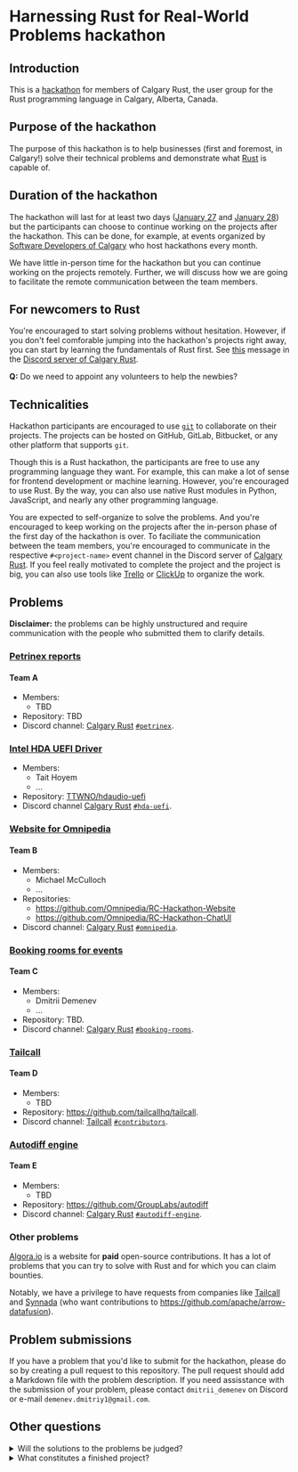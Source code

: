 # Harnessing Rust for Real-World Problems hackathon

## Introduction

This is a [hackathon](https://www.brightidea.com/guide/hackathon/what-is-a-hackathon/) for members of Calgary Rust, the user group for the Rust programming language in Calgary, Alberta, Canada.

## Purpose of the hackathon

The purpose of this hackathon is to help businesses (first and foremost, in Calgary!) solve their technical problems and demonstrate what [Rust](https://www.youtube.com/watch?v=5C_HPTJg5ek) is capable of.

## Duration of the hackathon

The hackathon will last for at least two days ([January 27](https://www.meetup.com/calgary-rust/events/298452155/) and [January 28](https://www.meetup.com/calgary-rust/events/298452254/)) but the participants can choose to continue working on the projects after the hackathon. This can be done, for example, at events organized by [Software Developers of Calgary](https://www.meetup.com/software-developers-of-calgary/) who host hackathons every month.

We have little in-person time for the hackathon but you can continue working on the projects remotely. Further, we will discuss how we are going to facilitate the remote communication between the team members.

## For newcomers to Rust

You're encouraged to start solving problems without hesitation. However, if you don't feel comforable jumping into the hackathon's projects right away, you can start by learning the fundamentals of Rust first. See [this](https://discord.com/channels/1090234243566817352/1164384007962755112/1164388726701555854) message in the [Discord server of Calgary Rust].

**Q:** Do we need to appoint any volunteers to help the newbies?

## Technicalities

Hackathon participants are encouraged to use [`git`](https://git-scm.com/) to collaborate on their projects. The projects can be hosted on GitHub, GitLab, Bitbucket, or any other platform that supports `git`.

Though this is a Rust hackathon, the participants are free to use any programming language they want. For example, this can make a lot of sense for frontend development or machine learning. However, you're encouraged to use Rust. By the way, you can also use native Rust modules in Python, JavaScript, and nearly any other programming language.

You are expected to self-organize to solve the problems. And you're encouraged to keep working on the projects after the in-person phase of the first day of the hackathon is over. To faciliate the communication between the team members, you're encouraged to communicate in the respective `#<project-name>` event channel in the Discord server of [Calgary Rust]. If you feel really motivated to complete the project and the project is big, you can also use tools like [Trello](https://trello.com/) or [ClickUp](https://app.clickup.com/) to organize the work.

## Problems

**Disclaimer:** the problems can be highly unstructured and require communication with the people who submitted them to clarify details.

### [Petrinex reports](petrinex-reports.md)

#### Team A

* Members:
  * TBD
* Repository: TBD
* Discord channel: [Calgary Rust] [`#petrinex`](https://discord.com/channels/1090234243566817352/1194995761142841394).

### [Intel HDA UEFI Driver](intel-hd-audio-driver.md)

* Members:
  * Tait Hoyem
  * ...
* Repository: [TTWNO/hdaudio-uefi](https://github.com/TTWNO/hdaudio-uefi)
* Discord channel [Calgary Rust] [`#hda-uefi`](https://discord.com/channels/1090234243566817352/1195208855764865159).

### [Website for Omnipedia](omnipedia.md)

#### Team B

* Members:
  * Michael McCulloch
  * ...
* Repositories:
  * <https://github.com/Omnipedia/RC-Hackathon-Website>
  * <https://github.com/Omnipedia/RC-Hackathon-ChatUI>
* Discord channel: [Calgary Rust] [`#omnipedia`](https://discord.com/channels/1090234243566817352/1194994891491659786).

### [Booking rooms for events](calgary-rust.md)

#### Team C

* Members:
  * Dmitrii Demenev
  * ...
* Repository: TBD.
* Discord channel: [Calgary Rust] [`#booking-rooms`](https://discord.com/channels/1090234243566817352/1194995158467485718).

### [Tailcall](tailcall.md)

#### Team D

* Members:
  * TBD
* Repository: <https://github.com/tailcallhq/tailcall>.
* Discord channel: [Tailcall](https://discord.com/invite/Q2ZExpFCnA) [`#contributors`](https://discord.com/channels/1044859667798568962/1156188728474214472).

### [Autodiff engine](autodiff-engine.md)

#### Team E

* Members:
  * TBD
* Repository: <https://github.com/GroupLabs/autodiff>
* Discord channel: [Calgary Rust] [`#autodiff-engine`](https://discord.com/channels/1090234243566817352/1196591774664228884).

### Other problems

[Algora.io](https://console.algora.io/) is a website for **paid** open-source contributions. It has a lot of problems that you can try to solve with Rust and for which you can claim bounties.

Notably, we have a privilege to have requests from companies like [Tailcall](https://github.com/tailcallhq/tailcall) and [Synnada](https://www.synnada.ai/) (who want contributions to <https://github.com/apache/arrow-datafusion>).

## Problem submissions

If you have a problem that you'd like to submit for the hackathon, please do so by creating a pull request to this repository. The pull request should add a Markdown file with the problem description. If you need assisstance with the submission of your problem, please contact `dmitrii_demenev` on Discord or e-mail `demenev.dmitriy1@gmail.com`.

[Calgary Rust]: https://discord.gg/N2vzPeADzn
[Discord server of Calgary Rust]: https://discord.gg/N2vzPeADzn

## Other questions

<details>
  <summary>Will the solutions to the problems be judged?</summary>
  
  Short answer, no. However, the teams will be encouraged to present their results.

  Judging would introduce even more complexity to the event planning. If we have other, more focused hackathons, it will be easier to invite/select a qualified judge or judges because the expertise would be narrower.

</details>

<details>
  <summary>What constitutes a finished project?</summary>
  
  It depends on such factors as...

  * **How (un-)structured is the problem statement?** If the problem statement is very concrete and the nature of the problem nearly perfectly fits the span of the hackathon, the project can be considered finished if it addresses all the requirements of the problem statement.
  * **Does the startup/business/third-party want to continue the project from there?** If the startup/business/third-party wants to continue the project from there, the project may end up becoming an actual product or an in-house project (e.g. a tool/[library](https://en.wikipedia.org/wiki/Library_(computing))). Then, the scope of the project may be extended and it will last as long as it brings the value and is maintained.
  * **Will the team of developers work on the project afterwards?**
    * If the team cannot continue working on the project after the hackathon ends and the soltuion doesn't meet the criteria in the problem statement, the project can be considered unfinished/dead/terminated. Though undesirable, such scenario still can be valuable.
    * If the team is going to keep working on the project after the hackathon ends but the startup/business/third-party isn't interested, the project will be unfinished/dead/terminated for the company and the team will be encouraged to work on something else.

</details>
